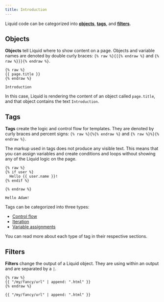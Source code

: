 ```yaml
---
title: Introduction
---
```


Liquid code can be categorized into [**objects**](#objects), [**tags**](#tags), and [**filters**](#filters).

## Objects

**Objects** tell Liquid where to show content on a page. Objects and variable names are denoted by double curly braces: `{% raw %}{{{% endraw %}` and `{% raw %}}}{% endraw %}`.


```liquid
{% raw %}
{{ page.title }}
{% endraw %}
```

```text
Introduction
```

In this case, Liquid is rendering the content of an object called `page.title`, and that object contains the text `Introduction`.

## Tags

**Tags** create the logic and control flow for templates. They are denoted by curly braces and percent signs: `{% raw %}{%{% endraw %}` and `{% raw %}%}{% endraw %}`.

The markup used in tags does not produce any visible text. This means that you can assign variables and create conditions and loops without showing any of the Liquid logic on the page.

```liquid
{% raw %}
{% if user %}
  Hello {{ user.name }}!
{% endif %}

{% endraw %}
```

```text
Hello Adam!
```

Tags can be categorized into three types:

- [Control flow](/tags/control-flow)
- [Iteration](/tags/iteration)
- [Variable assignments](/tags/variable)

You can read more about each type of tag in their respective sections.


## Filters

**Filters** change the output of a Liquid object. They are using within an output and are separated by a `|`.

```liquid
{% raw %}
{{ "/my/fancy/url" | append: ".html" }}
{% endraw %}
```

```text
{{ "/my/fancy/url" | append: ".html" }}
```
